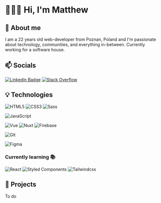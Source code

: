 # 👨🏽‍💻 Hi, I'm Matthew
## 👋 About me
I am a 22 years old web-developer from Poznan, Poland and I'm passionate about technology, communities, and everything in-between. Currently working for a software house.
## 📫 Socials
[![Linkedin Badge](https://img.shields.io/badge/-LinkedIn-blue?style=flat-square&logo=Linkedin&logoColor=white&link=https://www.linkedin.com/in/mateuszcwojdzinski/)](https://www.linkedin.com/in/mateuszcwojdzinski/) [![Stack Overflow](https://img.shields.io/badge/-StackOverflow-orange?style=flat-square&logo=StackOverflow&logoColor=white&link=https://stackoverflow.com/users/12361358/mateusz-cwojdzinski?tab=profile)](https://stackoverflow.com/users/12361358/mateusz-cwojdzinski?tab=profile)
## 💡 Technologies
![HTML5](https://img.shields.io/badge/-HTML5-E34F26?style=flat-square&logo=html5&logoColor=white) ![CSS3](https://img.shields.io/badge/-CSS3-1572B6?style=flat-square&logo=css3) ![Sass](https://img.shields.io/badge/-Sass-mediumvioletred?style=flat-square&logo=Sass&logoColor=pink)

![JavaScript](https://img.shields.io/badge/-JavaScript-black?style=flat-square&logo=javascript&)

![Vue](https://img.shields.io/badge/-Vue-teal?style=flat-square&logo=Vue.js) ![Nuxt](https://img.shields.io/badge/-Nuxt-teal?style=flat-square&logo=Nuxt.js)
![Firebase](https://img.shields.io/badge/-Firebase-orange?style=flat-square&logo=Firebase&logoColor=white)

![Git](https://img.shields.io/badge/-Git-black?style=flat-square&logo=git)

![Figma](https://img.shields.io/badge/-Figma-gray?style=flat-square&logo=Figma)

### Currently learning 📚

![React](https://img.shields.io/badge/-React-blue?style=flat-square&logo=React) ![Styled Components](https://img.shields.io/badge/-Styled%20Components-pink?style=flat-square&logo=styledcomponents) ![Tailwindcss](https://img.shields.io/badge/-Tailwindcss-lightblue?style=flat-square&logo=tailwindcss)
## 💾 Projects
To do
